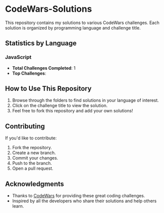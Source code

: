 # CodeWars-Solutions

This repository contains my solutions to various CodeWars challenges. Each solution is organized by programming language and challenge title.

## Statistics by Language

### JavaScript
- **Total Challenges Completed**: 1
- **Top Challenges**:

## How to Use This Repository

1. Browse through the folders to find solutions in your language of interest.
2. Click on the challenge title to view the solution.
3. Feel free to fork this repository and add your own solutions!

## Contributing

If you'd like to contribute:
1. Fork the repository.
2. Create a new branch.
3. Commit your changes.
4. Push to the branch.
5. Open a pull request.

## Acknowledgments

- Thanks to [CodeWars](https://www.codewars.com/) for providing these great coding challenges.
- Inspired by all the developers who share their solutions and help others learn.
